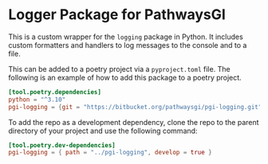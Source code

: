 # Logger Package for PathwaysGI

This is a custom wrapper for the `logging` package in Python. It includes custom formatters and handlers to log messages to the console and to a file.

This can be added to a poetry project via a `pyproject.toml` file. The following is an example of how to add this package to a poetry project.

```toml {"id":"01J313KMJJY4M788DVY919FG65"}
[tool.poetry.dependencies]
python = "^3.10"
pgi-logging = {git = "https://bitbucket.org/pathwaysgi/pgi-logging.git", branch = "master"}

```

To add the repo as a development dependency, clone the repo to the parent directory of your project and use the following command:

```toml {"id":"01J313QTVPH0QVRFKX2JEJ64FG"}
[tool.poetry.dev-dependencies]
pgi-logging = { path = "../pgi-logging", develop = true }
```


